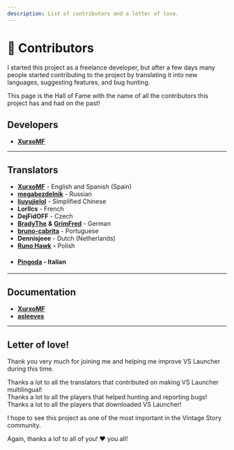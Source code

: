 ```yaml
---
description: List of contributors and a letter of love.
---
```


# 👤 Contributors

I started this project as a freelance developer, but after a few days many people started contributing to the project by translating it into new languages, suggesting features, and bug hunting.

This page is the Hall of Fame with the name of all the contributors this project has and had on the past!

## Developers

* [**XurxoMF**](https://github.com/XurxoMF)

***

## Translators

* [**XurxoMF**](https://github.com/XurxoMF) - English and Spanish (Spain)
* [**megabezdelnik**](https://github.com/megabezdelnik) - Russian
* [**liuyujielol**](https://github.com/liuyujielol) - Simplified Chinese
* **LorIlcs** - French
* **DejFidOFF** - Czech
* [**BradyThe**](https://github.com/BradyThe) **&** [**GrimFred**](https://github.com/GrimFred) - German
* [**bruno-cabrita**](https://github.com/bruno-cabrita) - Portuguese
* **Dennisjeee** - Dutch (Netherlands)
* [**Runo Hawk**](https://github.com/RunoHawk) **-** Polish
* #### [**Pingoda**](https://github.com/Pingoda) **- Italian**

***

## Documentation

* [**XurxoMF**](https://github.com/XurxoMF)
* [**asleeves**](https://github.com/asleeves)

***

## Letter of love!

Thank you very much for joining me and helping me improve VS Launcher during this time.

Thanks a lot to all the translators that contributed on making VS Launcher multilingual!\
Thanks a lot to all the players that helped hunting and reporting bugs!\
Thanks a lot to all the players that downloaded VS Launcher!

I hope to see this project as one of the most important in the Vintage Story community.

Again, thanks a lof to all of you! ❤️ you all!
